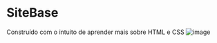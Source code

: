 # SiteBase
Construído com o intuito de aprender mais sobre HTML e CSS
![image](https://user-images.githubusercontent.com/85568069/202241825-470e582f-5799-464c-9954-259964e70bf5.png)
